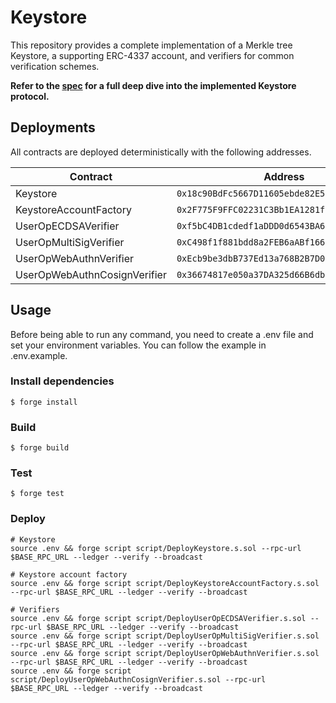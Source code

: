 # Keystore

This repository provides a complete implementation of a Merkle tree Keystore, a supporting ERC-4337 account, and verifiers for common verification schemes.

**Refer to the [spec](./doc/spec.md) for a full deep dive into the implemented Keystore protocol.**

## Deployments

All contracts are deployed deterministically with the following addresses.

| Contract                     | Address                                      |
| ---------------------------- | -------------------------------------------- |
| Keystore                     | `0x18c90BdFc5667D11605ebde82E5E9CDC4D789363` |
| KeystoreAccountFactory       | `0x2F775F9FFC02231C3Bb1EA1281f1Da9ba2f2a069` |
| UserOpECDSAVerifier          | `0xf5bC4DB1cdedf1aDDD0d6543BA669837d5D0f3b3` |
| UserOpMultiSigVerifier       | `0xC498f1f881bdd8a2FEB6aABf166cF6E08Cf4e559` |
| UserOpWebAuthnVerifier       | `0xEcb9be3dbB737Ed13a768B2B7D030B483Bf5c9f2` |
| UserOpWebAuthnCosignVerifier | `0x36674817e050a37DA325d66B6dbD1a93063Dc6B9` |

## Usage

Before being able to run any command, you need to create a .env file and set your environment variables. You can follow the example in .env.example.

### Install dependencies

```shell
$ forge install
```

### Build

```shell
$ forge build
```

### Test

```shell
$ forge test
```

### Deploy

```shell
# Keystore
source .env && forge script script/DeployKeystore.s.sol --rpc-url $BASE_RPC_URL --ledger --verify --broadcast

# Keystore account factory
source .env && forge script script/DeployKeystoreAccountFactory.s.sol --rpc-url $BASE_RPC_URL --ledger --verify --broadcast

# Verifiers
source .env && forge script script/DeployUserOpECDSAVerifier.s.sol --rpc-url $BASE_RPC_URL --ledger --verify --broadcast
source .env && forge script script/DeployUserOpMultiSigVerifier.s.sol --rpc-url $BASE_RPC_URL --ledger --verify --broadcast
source .env && forge script script/DeployUserOpWebAuthnVerifier.s.sol --rpc-url $BASE_RPC_URL --ledger --verify --broadcast
source .env && forge script script/DeployUserOpWebAuthnCosignVerifier.s.sol --rpc-url $BASE_RPC_URL --ledger --verify --broadcast
```
